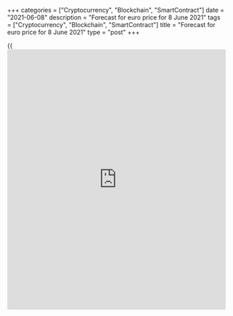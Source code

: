 +++
categories = ["Cryptocurrency", "Blockchain", "SmartContract"]
date = "2021-06-08"
description = "Forecast for euro price for 8 June 2021"
tags = ["Cryptocurrency", "Blockchain", "SmartContract"]
title = "Forecast for euro price for 8 June 2021"
type = "post"
+++

{{<iframe id="large-banner" src="https://www.bounty.group/#slide=16.0" width="100%" height="600" scrolling="no" style="border: 0px solid rgb(216, 221, 230); border-radius: 3px;">}}

2021-06-08

2021-06-08

Leave the euro alone! Forecast as of 08.06.2021Dmitri Demidenko

We know that central banks don't want their national currencies to
consolidate. It used to be like that in the era of low prices. These
days, inflation is growing, and global demand supports exporters more
than currency rates. How will those changes affect the [EURUSD][1]?
Let’s check it and make a trading plan.

## Weekly fundamental forecast for euro

Who will continue following the Fed, and who no longer wants to be a
part of the pack? That's the main secret of 2021. Before trade wars and
the pandemic, divergence in monetary policies was the main factor in
Forex pricing. So, the Canadian dollar, the Norwegian krone, and the
British pound lead the G10 race as their issuing banks are scaling back
QE and taking about rate hikes in 2022. Which way will the ECB choose?
Its meeting is one of the key events in the week ending 11 June.

If not for Ottawa, London, Oslo, and Wellington's dissent, I would say
that Frankfurt would remain in Washington's shade. Even if the
eurozone's inflation finally reached a target of 2% after many years,
its growth pace falls far behind the US one. US consumer prices may rise
to 4.7%. At the same time, the OECD predicts that the eurozone's GDP and
the US GDP will increase 4.3% and 6.9% in 2021. Christine Lagarde thus
has every reason for talking about the temporary nature of the inflation
boost and a need to uphold favorable financial conditions and the QE
program.

### US' and eurozone's inflation trends



 _Source: Bloomberg._

The problem is that the ECB and most other central banks don't have a
dual mandate as the Fed does. They only target inflation, while the Fed
can refer its inaction to a weak labor market. Questionable weakness,
I'd say. According to Atlanta Fed’s research, employment rates have to
grow by 375 thousand each month for unemployment to reach the pre-
pandemic level of 3.5% in one year. In May, the market was disappointed
with 559 thousand, though.

Most likely, the ECB isn't willing to follow the example of Canada,
Great Britain, Norway, and New Zealand as a hawkish mood may give a free
hand to [EURUSD][1] bulls. I've got one curious thought here. It is
believed that a national currency's consolidation causes trouble for
exporters and bars inflation from growing. However, local suppliers sell
products easily amid high global demand, whereas CPI needs to be
controlled. So, why not strengthen the euro as Ottawa, London, or Oslo
did with their national currencies?

I think the ECB's meeting in June will be interesting. Everyone expects
that GDP, unemployment, and, probably, inflation forecasts will be
upgraded, and Christine Lagarde will fight [EURUSD][1] bulls using
dovish rhetoric. What if she doesn't? The euro will consolidate.

 **Weekly trading plan for**[ **EURUSD**][1] ****

My base scenario is that[EURUSD][1] bulls won't break above 1.221-1.222,
which will indicate their weakness. The pair will fall in the following
days amid rumors about a US inflation boost and the ECB's dovish mood.
Then the euro will grow on facts. Inversely, the pair's consolidation at
the current level will require a different strategy.



## Price chart of EURUSD in real time mode

The content of this article reflects the author’s opinion and does not
necessarily reflect the official position of LiteForex. The material
published on this page is provided for informational purposes only and
should not be considered as the provision of investment advice for the
purposes of Directive 2004/39/EC.

Rate this article:

{{value}}

( {{count}} {{title}} )

   1. my.liteforex.com/trading/chart?symbol=EURUSD&returnUrl=true